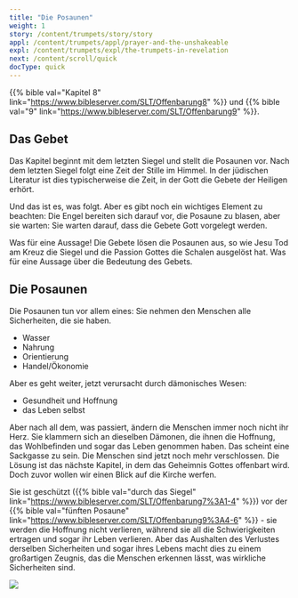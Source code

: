 ```yaml
---
title: "Die Posaunen"
weight: 1
story: /content/trumpets/story/story
appl: /content/trumpets/appl/prayer-and-the-unshakeable
expl: /content/trumpets/expl/the-trumpets-in-revelation
next: /content/scroll/quick
docType: quick
---
```



{{% bible val="Kapitel 8" link="https://www.bibleserver.com/SLT/Offenbarung8" %}} und {{% bible val="9" link="https://www.bibleserver.com/SLT/Offenbarung9" %}}.

## Das Gebet

Das Kapitel beginnt mit dem letzten Siegel und stellt die Posaunen vor. Nach dem letzten Siegel folgt eine Zeit der Stille im Himmel. In der jüdischen Literatur ist dies typischerweise die Zeit, in der Gott die Gebete der Heiligen erhört.

Und das ist es, was folgt. Aber es gibt noch ein wichtiges Element zu beachten: Die Engel bereiten sich darauf vor, die Posaune zu blasen, aber sie warten: Sie warten darauf, dass die Gebete Gott vorgelegt werden.

Was für eine Aussage! Die Gebete lösen die Posaunen aus, so wie Jesu Tod am Kreuz die Siegel und die Passion Gottes die Schalen ausgelöst hat. Was für eine Aussage über die Bedeutung des Gebets.

## Die Posaunen

Die Posaunen tun vor allem eines: Sie nehmen den Menschen alle Sicherheiten, die sie haben.
- Wasser
- Nahrung
- Orientierung
- Handel/Ökonomie

Aber es geht weiter, jetzt verursacht durch dämonisches Wesen: 
- Gesundheit und Hoffnung
- das Leben selbst

Aber nach all dem, was passiert, ändern die Menschen immer noch nicht ihr Herz. Sie klammern sich an dieselben Dämonen, die ihnen die Hoffnung, das Wohlbefinden und sogar das Leben genommen haben. Das scheint eine Sackgasse zu sein. Die Menschen sind jetzt noch mehr verschlossen. Die Lösung ist das nächste Kapitel, in dem das Geheimnis Gottes offenbart wird. Doch zuvor wollen wir einen Blick auf die Kirche werfen.

Sie ist geschützt ({{% bible val="durch das Siegel" link="https://www.bibleserver.com/SLT/Offenbarung7%3A1-4" %}}) vor der {{% bible val="fünften Posaune" link="https://www.bibleserver.com/SLT/Offenbarung9%3A4-6" %}} - sie werden die Hoffnung nicht verlieren, während sie all die Schwierigkeiten ertragen und sogar ihr Leben verlieren. Aber das Aushalten des Verlustes derselben Sicherheiten und sogar ihres Lebens macht dies zu einem großartigen Zeugnis, das die Menschen erkennen lässt, was wirkliche Sicherheiten sind.

![](/images/trumpets_de.jpg)
